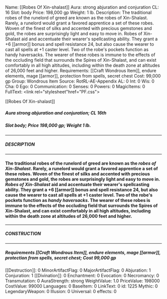 Name: [[Robes Of Xin-shalast]]
Aura: strong abjuration and conjuration
CL: 16
Slot: body
Price: 198,000 gp
Weight: 1 lb.
Description: The traditional robes of the runelord of greed are known as the robes of Xin-Shalast. Rarely, a runelord would grant a favored apprentice a set of these robes. Woven of the finest of silks and accented with precious gemstones and gold, the robes are surprisingly light and easy to move in. Robes of Xin-Shalast aid and accentuate their wearer's spellcasting ability. They grant a +6 [[armor]] bonus and spell resistance 24, but also cause the wearer to cast all spells at +1 caster level. Two of the robe's pockets function as handy haversacks. The wearer of these robes is immune to the effects of the occluding field that surrounds the Spires of Xin-Shalast, and can exist comfortably in all high altitudes, including within the death zone at altitudes of 26,000 feet and higher.
Requirements: [[Craft Wondrous Item]], endure elements, mage [[armor]], protection from spells, secret chest
Cost: 99,000 gp
Group: Wondrous Item
Source: RotRL-AE-Appendix
AL: 0
Int: 0
Wis: 0
Cha: 0
Ego: 0
Communication: 0
Senses: 0
Powers: 0
MagicItems: 0
FullText: <link rel="stylesheet"href="PF.css"><div class="heading"><p class="alignleft">[[Robes Of Xin-shalast]]</p><div style="clear: both;"></div></div><div><h5><b>Aura </b>strong abjuration and conjuration; <b>CL </b>16th</h5><h5><b>Slot </b>body; <b>Price </b>198,000 gp; <b>Weight </b>1 lb.</h5></div><hr/><div><h5><b>DESCRIPTION</b></h5></div><hr/><div><h4><p>The traditional robes of the runelord of greed are known as the <i>robes of Xin-Shalast</i>. Rarely, a runelord would grant a favored apprentice a set of these robes. Woven of the finest of silks and accented with precious gemstones and gold, the robes are surprisingly light and easy to move in. <i>Robes of Xin-Shalast</i> aid and accentuate their wearer's spellcasting ability. They grant a +6 [[armor]] bonus and spell resistance 24, but also cause the wearer to cast all spells at +1 caster level. Two of the robe's pockets function as <i>handy haversacks</i>. The wearer of these robes is immune to the effects of the occluding field that surrounds the Spires of Xin-Shalast, and can exist comfortably in all high altitudes, including within the death zone at altitudes of 26,000 feet and higher.</p></h4></div><hr/><div><h5><b>CONSTRUCTION</b></h5></div><hr/><div><h5><b>Requirements </b>[[Craft Wondrous Item]], <i>endure elements</i>, <i>mage [[armor]]</i>, <i>protection from spells</i>, <i>secret chest</i>; <b>Cost </b>99,000 gp</h5></div>
[[Destruction]]: 0
MinorArtifactFlag: 0
MajorArtifactFlag: 0
Abjuration: 1
Conjuration: 1
[[Divination]]: 0
Enchantment: 0
Evocation: 0
Necromancy: 0
Transmutation: 0
AuraStrength: strong
WeightValue: 1.0
PriceValue: 198000
CostValue: 99000
Languages: 0
BaseItem: 0
LinkText: 0
id: 1225
Mythic: 0
LegendaryWeapon: 0
Illusion: 0
Universal: 0
effects: 0

